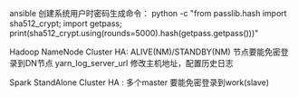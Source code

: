 
ansible
 创建系统用户时密码生成命令： 
   python -c "from passlib.hash import sha512_crypt; import getpass; print(sha512_crypt.using(rounds=5000).hash(getpass.getpass()))"

Hadoop NameNode Cluster HA: ALIVE(NM)/STANDBY(NM) 节点要能免密登录到DN节点
yarn_log_server_url 修改主机地址，配置历史日志

Spark StandAlone Cluster HA : 多个master 要能免密登录到work(slave)

